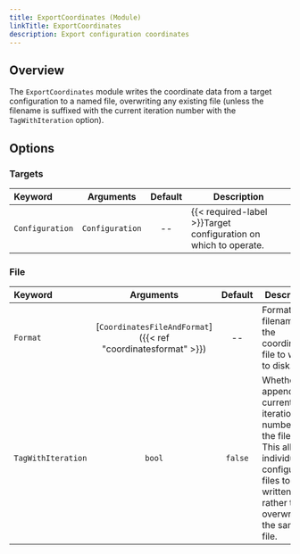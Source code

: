 ```yaml
---
title: ExportCoordinates (Module)
linkTitle: ExportCoordinates
description: Export configuration coordinates
---
```


## Overview

The `ExportCoordinates` module writes the coordinate data from a target configuration to a named file, overwriting any existing file (unless the filename is suffixed with the current iteration number with the `TagWithIteration` option).

## Options

### Targets

|Keyword|Arguments|Default|Description|
|:------|:--:|:-----:|-----------|
|`Configuration`|`Configuration`|--|{{< required-label >}}Target configuration on which to operate.|

### File

|Keyword|Arguments|Default|Description|
|:------|:--:|:-----:|-----------|
|`Format`|[`CoordinatesFileAndFormat`]({{< ref "coordinatesformat" >}})|--|Format and filename of the coordinates file to write to disk.|
|`TagWithIteration`|`bool`|`false`|Whether to append the current iteration number to the filename. This allows individual configuration files to be written, rather than overwriting the same file.|
